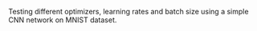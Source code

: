 Testing different optimizers, learning rates and batch size using a simple CNN network on MNIST dataset.
